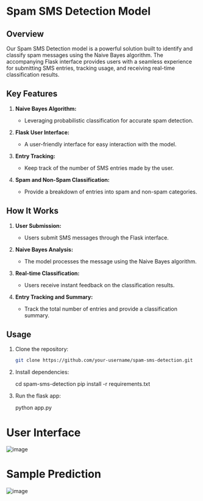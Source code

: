 # Spam SMS Detection Model

## Overview

Our Spam SMS Detection model is a powerful solution built to identify and classify spam messages using the Naive Bayes algorithm. The accompanying Flask interface provides users with a seamless experience for submitting SMS entries, tracking usage, and receiving real-time classification results.

## Key Features

1. **Naive Bayes Algorithm:**
   - Leveraging probabilistic classification for accurate spam detection.

2. **Flask User Interface:**
   - A user-friendly interface for easy interaction with the model.

3. **Entry Tracking:**
   - Keep track of the number of SMS entries made by the user.

4. **Spam and Non-Spam Classification:**
   - Provide a breakdown of entries into spam and non-spam categories.

## How It Works

1. **User Submission:**
   - Users submit SMS messages through the Flask interface.

2. **Naive Bayes Analysis:**
   - The model processes the message using the Naive Bayes algorithm.

3. **Real-time Classification:**
   - Users receive instant feedback on the classification results.

4. **Entry Tracking and Summary:**
   - Track the total number of entries and provide a classification summary.

## Usage

1. Clone the repository:

   ```bash
   git clone https://github.com/your-username/spam-sms-detection.git
   
2. Install dependencies:
   
   cd spam-sms-detection
   pip install -r requirements.txt

3. Run the flask app:

   python app.py

# User Interface

![image](https://github.com/Adith-gowda/spam-sms-dectection/assets/95766897/2f7077cc-2c9b-40ca-a2c7-bec79ff657ff)

# Sample Prediction

![image](https://github.com/Adith-gowda/spam-sms-dectection/assets/95766897/14b83d48-3984-403d-bf82-96b91fda2ac9)
